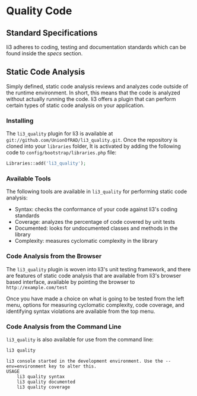 # Quality Code

## Standard Specifications

li3 adheres to coding, testing and documentation standards which can be found inside the
_specs_ section.

## Static Code Analysis

Simply defined, static code analysis reviews and analyzes code outside of the runtime environment. In short, this means that the code is analyzed without actually running the code.  li3 offers a plugin that can perform certain types of static code analysis on your application.

### Installing

The `li3_quality` plugin for li3 is available at `git://github.com/UnionOfRAD/li3_quality.git`.  Once the repository is cloned into your `libraries` folder, It is activated by adding the following code to `config/bootstrap/libraries.php` file:

```php
Libraries::add('li3_quality');
```

### Available Tools

The following tools are available in `li3_quality` for performing static code analysis:

* Syntax: checks the conformance of your code against li3's coding standards
* Coverage: analyzes the percentage of code covered by unit tests
* Documented: looks for undocumented classes and methods in the library
* Complexity: measures cyclomatic complexity in the library

### Code Analysis from the Browser

The `li3_quality` plugin is woven into li3's unit testing framework, and there are features of static code analysis that are available from li3's browser based interface, available by pointing the browser to `http://example.com/test`

Once you have made a choice on what is going to be tested from the left menu, options for measuring cyclomatic complexity, code coverage, and identifying syntax violations are available from the top menu.

### Code Analysis from the Command Line

`li3_quality` is also available for use from the command line:

```sh
li3 quality
```

```
li3 console started in the development environment. Use the --env=environment key to alter this.
USAGE
    li3 quality syntax
    li3 quality documented
    li3 quality coverage
```
